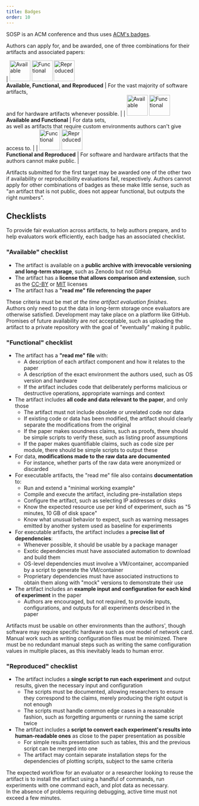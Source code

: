 ```yaml
---
title: Badges
order: 10
---
```


<style>
img { width: 4em; }
</style>

SOSP is an ACM conference and thus uses [ACM's badges](https://www.acm.org/publications/policies/artifact-review-and-badging-current).

Authors can apply for, and be awarded, one of three combinations for their artifacts and associated papers:

| ![Available](/images/acm_available_1.1.png) ![Functional](/images/acm_functional_1.1.png) ![Reproduced](/images/acm_reproduced_1.1.png)<br>**Available, Functional, and Reproduced** | For the vast majority of software artifacts,<br>and for hardware artifacts whenever possible.  |
| ![Available](/images/acm_available_1.1.png) ![Functional](/images/acm_functional_1.1.png)<br>**Available and Functional** | For data sets,<br>as well as artifacts that require custom environments authors can't give access to. |
| ![Functional](/images/acm_functional_1.1.png) ![Reproduced](/images/acm_reproduced_1.1.png)<br>**Functional and Reproduced** | For software and hardware artifacts that the authors cannot make public. |

Artifacts submitted for the first target may be awarded one of the other two if availability or reproducibility evaluations fail, respectively.
Authors cannot apply for other combinations of badges as these make little sense, such as "an artifact that is not public, does not appear functional, but outputs the right numbers".


## Checklists

To provide fair evaluation across artifacts, to help authors prepare, and to help evaluators work efficiently, each badge has an associated checklist.

### "Available" checklist

- The artifact is available on a **public archive with irrevocable versioning and long-term storage**, such as Zenodo but not GitHub
- The artifact has a **license that allows comparison and extension**, such as the [CC-BY](https://creativecommons.org/licenses/by/4.0/) or [MIT](https://opensource.org/license/mit/) licenses
- The artifact has a **"read me" file referencing the paper**

These criteria must be met *at the time artifact evaluation finishes*.  
Authors only need to put the data in long-term storage once evaluators are otherwise satisfied. Development may take place on a platform like GitHub.  
Promises of future availability are *not* acceptable, such as uploading the artifact to a private repository with the goal of "eventually" making it public.

### "Functional" checklist

- The artifact has a **"read me" file** with:
  - A description of each artifact component and how it relates to the paper
  - A description of the exact environment the authors used, such as OS version and hardware
  - If the artifact includes code that deliberately performs malicious or destructive operations, appropriate warnings and context
- The artifact includes **all code and data relevant to the paper**, and only those
  - The artifact must not include obsolete or unrelated code nor data
  - If existing code or data has been modified, the artifact should clearly separate the modifications from the original
  - If the paper makes soundness claims, such as proofs, there should be simple scripts to verify these, such as listing proof assumptions
  - If the paper makes quantifiable claims, such as code size per module, there should be simple scripts to output these
- For data, **modifications made to the raw data are documented**
  - For instance, whether parts of the raw data were anonymized or discarded
- For executable artifacts, the "read me" file also contains **documentation** to:
  - Run and extend a "minimal working example"
  - Compile and execute the artifact, including pre-installation steps
  - Configure the artifact, such as selecting IP addresses or disks
  - Know the expected resource use per kind of experiment, such as "5 minutes, 10 GB of disk space"
  - Know what unusual behavior to expect, such as warning messages emitted by another system used as baseline for experiments
- For executable artifacts, the artifact includes a **precise list of dependencies**:
  - Whenever possible, it should be usable by a package manager
  - Exotic dependencies must have associated automation to download and build them
  - OS-level dependencies must involve a VM/container, accompanied by a script to generate the VM/container
  - Proprietary dependencies must have associated instructions to obtain them along with "mock" versions to demonstrate their use
- The artifact includes an **example input and configuration for each kind of experiment** in the paper
  - Authors are encouraged, but not required, to provide inputs, configurations, and outputs for all experiments described in the paper

Artifacts must be usable on other environments than the authors', though software may require specific hardware such as one model of network card.  
Manual work such as writing configuration files must be minimized. There must be no redundant manual steps such as writing the same configuration values in multiple places, as this inevitably leads to human error.

### "Reproduced" checklist

- The artifact includes a **single script to run each experiment** and output results, given the necessary input and configuration
  - The scripts must be documented, allowing researchers to ensure they correspond to the claims, merely producing the right output is not enough
  - The scripts must handle common edge cases in a reasonable fashion, such as forgetting arguments or running the same script twice
- The artifact includes a **script to convert each experiment's results into human-readable ones** as close to the paper presentation as possible
  - For simple results presentation such as tables, this and the previous script can be merged into one
  - The artifact may contain separate installation steps for the dependencies of plotting scripts, subject to the same criteria

The expected workflow for an evaluator or a researcher looking to reuse the artifact is to install the artifact using a handful of commands, run experiments with one command each, and plot data as necessary.  
In the absence of problems requiring debugging, active time must not exceed a few minutes.

